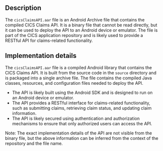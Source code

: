 ## Description

The `cicsClaimsAPI.aar` file is an Android Archive file that contains the compiled CICS Claims API. It is a binary file that cannot be read directly, but it can be used to deploy the API to an Android device or emulator. The file is part of the CICS application repository and is likely used to provide a RESTful API for claims-related functionality.


## Implementation details

The `cicsClaimsAPI.aar` file is a compiled Android library that contains the CICS Claims API. It is built from the source code in the `source` directory and is packaged into a single archive file. The file contains the compiled Java classes, resources, and configuration files needed to deploy the API.

* The API is likely built using the Android SDK and is designed to run on an Android device or emulator.
* The API provides a RESTful interface for claims-related functionality, such as submitting claims, retrieving claim status, and updating claim information.
* The API is likely secured using authentication and authorization mechanisms to ensure that only authorized users can access the API.

Note: The exact implementation details of the API are not visible from the binary file, but the above information can be inferred from the context of the repository and the file name.



